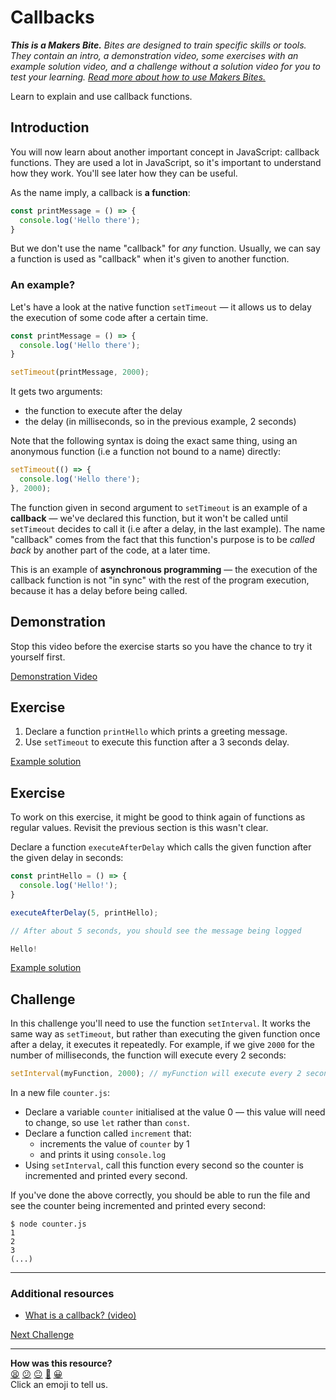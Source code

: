 # Callbacks

_**This is a Makers Bite.** Bites are designed to train specific skills or tools. They
contain an intro, a demonstration video, some exercises with an example solution video,
and a challenge without a solution video for you to test your learning. [Read more about
how to use Makers
Bites.](https://github.com/makersacademy/course/blob/main/labels/bites.md)_

Learn to explain and use callback functions.

## Introduction

You will now learn about another important concept in JavaScript: callback functions. They
are used a lot in JavaScript, so it's important to understand how they work. You'll see
later how they can be useful.

As the name imply, a callback is **a function**:

```js
const printMessage = () => {
  console.log('Hello there');
}
```

But we don't use the name "callback" for *any* function. Usually, we can say a function is
used as "callback" when it's given to another function.

### An example?

Let's have a look at the native function `setTimeout` — it allows us to delay the
execution of some code after a certain time. 

```js
const printMessage = () => {
  console.log('Hello there');
}

setTimeout(printMessage, 2000);
```

It gets two arguments:
 * the function to execute after the delay
 * the delay (in milliseconds, so in the previous example, 2 seconds)

Note that the following syntax is doing the exact same thing, using an anonymous function
(i.e a function not bound to a name) directly:

```js
setTimeout(() => {
  console.log('Hello there');
}, 2000);
```

The function given in second argument to `setTimeout` is an example of a **callback** —
we've declared this function, but it won't be called until `setTimeout` decides to call it
(i.e after a delay, in the last example). The name "callback" comes from the fact that
this function's purpose is to be *called back* by another part of the code, at a later
time.

This is an example of **asynchronous programming** — the execution of the callback
function is not "in sync" with the rest of the program execution, because it has a delay
before being called.

## Demonstration

Stop this video before the exercise starts so you have the chance to try it yourself
first.

[Demonstration Video](https://youtu.be/KnB61fZjcv4?t=849)

## Exercise

1. Declare a function `printHello` which prints a greeting message.
2. Use `setTimeout` to execute this function after a 3 seconds delay.

[Example solution](https://youtu.be/KnB61fZjcv4?t=1013)

## Exercise

To work on this exercise, it might be good to think again of functions as regular values.
Revisit the previous section is this wasn't clear.

Declare a function `executeAfterDelay` which calls the given function after the given
delay in seconds:

```js
const printHello = () => {
  console.log('Hello!');
}

executeAfterDelay(5, printHello);

// After about 5 seconds, you should see the message being logged

Hello!
```

[Example solution](https://youtu.be/KnB61fZjcv4?t=1058)

## Challenge

In this challenge you'll need to use the function `setInterval`. It works the same way as
`setTimeout`, but rather than executing the given function once after a delay, it executes
it repeatedly. For example, if we give `2000` for the number of milliseconds, the function
will execute every 2 seconds:

```js
setInterval(myFunction, 2000); // myFunction will execute every 2 seconds
```

In a new file `counter.js`:

 * Declare a variable `counter` initialised at the value 0 — this value will need to
   change, so use `let` rather than `const`.
 * Declare a function called `increment` that:
   * increments the value of `counter` by 1
   * and prints it using `console.log`
 * Using `setInterval`, call this function every second so the counter is incremented and
   printed every second.

If you've done the above correctly, you should be able to run the file and see the counter
being incremented and printed every second:

```
$ node counter.js
1
2
3
(...)
```

---


### Additional resources

 * [What is a callback? (video)](https://www.youtube.com/watch?v=xHneyv38Jro)

[Next Challenge](09_arrays.md)

<!-- BEGIN GENERATED SECTION DO NOT EDIT -->

---

**How was this resource?**  
[😫](https://airtable.com/shrUJ3t7KLMqVRFKR?prefill_Repository=makersacademy/javascript-fundamentals&prefill_File=bites/08_callbacks.md&prefill_Sentiment=😫) [😕](https://airtable.com/shrUJ3t7KLMqVRFKR?prefill_Repository=makersacademy/javascript-fundamentals&prefill_File=bites/08_callbacks.md&prefill_Sentiment=😕) [😐](https://airtable.com/shrUJ3t7KLMqVRFKR?prefill_Repository=makersacademy/javascript-fundamentals&prefill_File=bites/08_callbacks.md&prefill_Sentiment=😐) [🙂](https://airtable.com/shrUJ3t7KLMqVRFKR?prefill_Repository=makersacademy/javascript-fundamentals&prefill_File=bites/08_callbacks.md&prefill_Sentiment=🙂) [😀](https://airtable.com/shrUJ3t7KLMqVRFKR?prefill_Repository=makersacademy/javascript-fundamentals&prefill_File=bites/08_callbacks.md&prefill_Sentiment=😀)  
Click an emoji to tell us.

<!-- END GENERATED SECTION DO NOT EDIT -->
